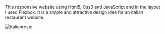 
This responsive website using Html5, Css3 and JavaScript and in the layout I used Flexbox. It is a simple and attractive design idea for an italian restaurant website.

![italianresto](https://github.com/flora-91/italian_resto/assets/75759397/93f9bf46-da0c-4956-b2b6-778ac53c0be4)
